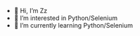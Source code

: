 - 👋 Hi, I’m Zz
- 👀 I’m interested in Python/Selenium
- 🌱 I’m currently learning Python/Selenium

<!---
Dev-Zz/Dev-Zz is a ✨ special ✨ repository because its `README.md` (this file) appears on your GitHub profile.
You can click the Preview link to take a look at your changes.
--->

